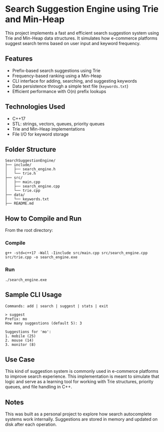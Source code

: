 # Search Suggestion Engine using Trie and Min-Heap

This project implements a fast and efficient search suggestion system using Trie and Min-Heap data structures. It simulates how e-commerce platforms suggest search terms based on user input and keyword frequency.

## Features

- Prefix-based search suggestions using Trie
- Frequency-based ranking using a Min-Heap
- CLI interface for adding, searching, and suggesting keywords
- Data persistence through a simple text file (`keywords.txt`)
- Efficient performance with O(n) prefix lookups

## Technologies Used

- C++17
- STL: strings, vectors, queues, priority queues
- Trie and Min-Heap implementations
- File I/O for keyword storage

## Folder Structure

```
SearchSuggestionEngine/
├── include/
│   ├── search_engine.h
│   └── trie.h
├── src/
│   ├── main.cpp
│   ├── search_engine.cpp
│   └── trie.cpp
├── data/
│   └── keywords.txt
├── README.md
```

## How to Compile and Run

From the root directory:

### Compile

```
g++ -std=c++17 -Wall -Iinclude src/main.cpp src/search_engine.cpp src/trie.cpp -o search_engine.exe
```

### Run

```
./search_engine.exe
```

## Sample CLI Usage

```
Commands: add | search | suggest | stats | exit

> suggest
Prefix: mo
How many suggestions (default 5): 3

Suggestions for 'mo':
1. mobile (25)
2. mouse (14)
3. monitor (8)
```

## Use Case

This kind of suggestion system is commonly used in e-commerce platforms to improve search experience. This implementation is meant to simulate that logic and serve as a learning tool for working with Trie structures, priority queues, and file handling in C++.

## Notes

This was built as a personal project to explore how search autocomplete systems work internally. Suggestions are stored in memory and updated on disk after each operation.
